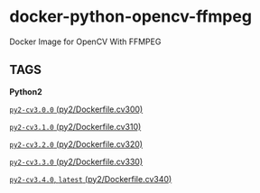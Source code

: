 # docker-python-opencv-ffmpeg
Docker Image for OpenCV With FFMPEG


## TAGS

**Python2**

[`py2-cv3.0.0` (py2/Dockerfile.cv300)](https://github.com/djx339/docker-python-opencv-ffmpeg/blob/master/py2/Dockerfile.cv300)

[`py2-cv3.1.0` (py2/Dockerfile.cv310)](https://github.com/djx339/docker-python-opencv-ffmpeg/blob/master/py2/Dockerfile.cv310)

[`py2-cv3.2.0` (py2/Dockerfile.cv320)](https://github.com/djx339/docker-python-opencv-ffmpeg/blob/master/py2/Dockerfile.cv320)

[`py2-cv3.3.0` (py2/Dockerfile.cv330)](https://github.com/djx339/docker-python-opencv-ffmpeg/blob/master/py2/Dockerfile.cv330)

[`py2-cv3.4.0`, `latest` (py2/Dockerfile.cv340)](https://github.com/djx339/docker-python-opencv-ffmpeg/blob/master/py2/Dockerfile.cv340)
